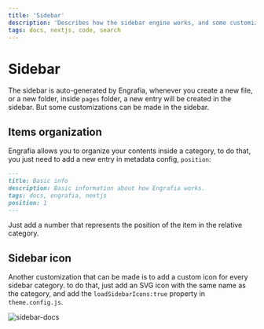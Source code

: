 ```yaml
---
title: 'Sidebar'
description: 'Describes how the sidebar engine works, and some customizations.'
tags: docs, nextjs, code, search
---
```


# Sidebar

The sidebar is auto-generated by Engrafia, whenever you create a new file, or a new folder, inside `pages` folder, a new entry will be created in the sidebar. But some customizations can be made in the sidebar.

## Items organization

Engrafia allows you to organize your contents inside a category, to do that, you just need to add a new entry in metadata config, `position`:

```md
---
title: Basic info
description: Basic information about how Engrafia works.
tags: docs, engrafia, nextjs
position: 1
---
```

Just add a number that represents the position of the item in the relative category.

## Sidebar icon

Another customization that can be made is to add a custom icon for every sidebar category. to do that, just add an SVG icon with the same name as the category, and add the `loadSidebarIcons:true` property in `theme.config.js`.

![sidebar-docs](/imgs/sidebar.png)
